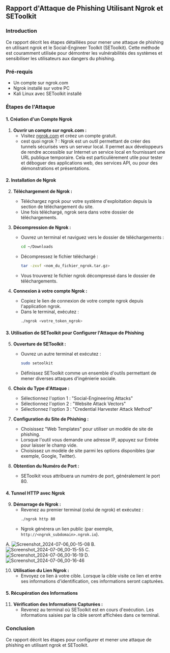 

## Rapport d'Attaque de Phishing Utilisant Ngrok et SEToolkit

### Introduction
Ce rapport décrit les étapes détaillées pour mener une attaque de phishing en utilisant ngrok et le Social-Engineer Toolkit (SEToolkit). Cette méthode est couramment utilisée pour démontrer les vulnérabilités des systèmes et sensibiliser les utilisateurs aux dangers du phishing.

### Pré-requis
- Un compte sur ngrok.com
- Ngrok installé sur votre PC
- Kali Linux avec SEToolkit installé

### Étapes de l'Attaque

#### 1. Création d'un Compte Ngrok
1. **Ouvrir un compte sur ngrok.com :**
   - Visitez [ngrok.com](https://ngrok.com) et créez un compte gratuit.
   - cest quoi ngrok ? : Ngrok est un outil permettant de créer des tunnels sécurisés vers un serveur local.
 Il permet aux développeurs de rendre accessible sur Internet un service local en fournissant une URL publique temporaire.
Cela est particulièrement utile pour tester et déboguer des applications web, des services API, ou pour des démonstrations et présentations.
#### 2. Installation de Ngrok
2. **Téléchargement de Ngrok :**
   - Téléchargez ngrok pour votre système d'exploitation depuis la section de téléchargement du site.
   - Une fois téléchargé, ngrok sera dans votre dossier de téléchargements.

3. **Décompression de Ngrok :**
   - Ouvrez un terminal et naviguez vers le dossier de téléchargements :
     ```bash
     cd ~/Downloads
     ```
   - Décompressez le fichier téléchargé :
     ```bash
     tar -zxvf <nom_du_fichier_ngrok.tar.gz>
     ```
   - Vous trouverez le fichier ngrok décompressé dans le dossier de téléchargements.

4. **Connexion à votre compte Ngrok :**
   - Copiez le lien de connexion de votre compte ngrok depuis l'application ngrok.
   - Dans le terminal, exécutez :
     ```bash
     ./ngrok <votre_token_ngrok>
     ```

#### 3. Utilisation de SEToolkit pour Configurer l'Attaque de Phishing
5. **Ouverture de SEToolkit :**
   - Ouvrez un autre terminal et exécutez :
     ```bash
     sudo setoolkit
     ```
   - Définissez SEToolkit comme un ensemble d'outils permettant de mener diverses attaques d'ingénierie sociale.

6. **Choix du Type d'Attaque :**
   - Sélectionnez l'option 1 : "Social-Engineering Attacks"
   - Sélectionnez l'option 2 : "Website Attack Vectors"
   - Sélectionnez l'option 3 : "Credential Harvester Attack Method"

7. **Configuration du Site de Phishing :**
   - Choisissez "Web Templates" pour utiliser un modèle de site de phishing.
   - Lorsque l'outil vous demande une adresse IP, appuyez sur Entrée pour laisser le champ vide.
   - Choisissez un modèle de site parmi les options disponibles (par exemple, Google, Twitter).

8. **Obtention du Numéro de Port :**
   - SEToolkit vous attribuera un numéro de port, généralement le port 80.

#### 4. Tunnel HTTP avec Ngrok
9. **Démarrage de Ngrok :**
   - Revenez au premier terminal (celui de ngrok) et exécutez :
     ```bash
     ./ngrok http 80
     ```
   - Ngrok générera un lien public (par exemple, `http://<ngrok_subdomain>.ngrok.io`).


A. 
   ![Screenshot_2024-07-06_00-15-08](https://github.com/Yasmine-Ke/Phishing-attack/assets/123758173/44509ff4-161d-4865-aee4-4803d96177f8)
B. 
   ![Screenshot_2024-07-06_00-15-55](https://github.com/Yasmine-Ke/Phishing-attack/assets/123758173/ca7bf280-5717-4bed-b6dd-44b18a806b8f)
C. 
   ![Screenshot_2024-07-06_00-16-19](https://github.com/Yasmine-Ke/Phishing-attack/assets/123758173/74ebd791-28c3-4bc3-ad29-24672718dd08)
D. 
   ![Screenshot_2024-07-06_00-16-46](https://github.com/Yasmine-Ke/Phishing-attack/assets/123758173/f98193e5-544b-429d-8983-c519c34c001a)

10. **Utilisation du Lien Ngrok :**
    - Envoyez ce lien à votre cible. Lorsque la cible visite ce lien et entre ses informations d'identification, ces informations seront capturées.

#### 5. Récupération des Informations
11. **Vérification des Informations Capturées :**
    - Revenez au terminal où SEToolkit est en cours d'exécution. Les informations saisies par la cible seront affichées dans ce terminal.

### Conclusion
Ce rapport décrit les étapes pour configurer et mener une attaque de phishing en utilisant ngrok et SEToolkit. 
